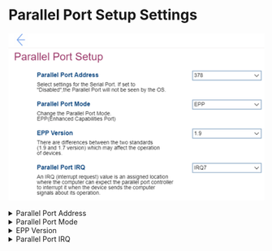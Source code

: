# Parallel Port Setup Settings #
![](./img/parallelportsetup.png)

<details><summary>Parallel Port Address</summary>

!> If `Disabled`, the Parallel Port will not be seen by the OS, and the `Parallel Port Mode`,  `EPP Version` and `Parallel Port IRQ` settings will become unavailable. 

Options:

1. Disabled.
2. **378** – Default. 
3. 278

| WMI Setting name | Values | SVP / SMP Req'd | AMD/Intel |
|:---|:---|:---|:---|
| ParallelPortAddress |  | yes | Both |
</details>

<details><summary>Parallel Port Mode</summary>
Parallel Port Mode.

One option:

1. **EPP** - Enhanced Parallel Port. Default. 

| WMI Setting name | Values | SVP / SMP Req'd | AMD/Intel |
|:---|:---|:---|:---|
| ParallelPortMode |  | yes | Both |
</details>

<details><summary>EPP Version</summary>

!> Differences between the two versions may affect the operation of devices.

Options:

1. **1.9** – Default.
2. 1.7

| WMI Setting name | Values | SVP / SMP Req'd | AMD/Intel |
|:---|:---|:---|:---|
| EPPVersion |  | yes | Both |
</details>

<details><summary>Parallel Port IRQ</summary>

An IRQ (interrupt request) value is an assigned location where the computer can expect the parallel port controller to interrupt it when the device sends the computer signals about its operation. <br>

Options:

1. **IRQ7** – Default.
2. IRQ5

| WMI Setting name | Values | SVP / SMP Req'd | AMD/Intel |
|:---|:---|:---|:---|
| ParallelPortIRQ |  | yes | Both |
</details>